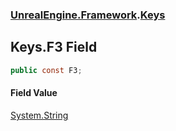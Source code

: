 ### [UnrealEngine.Framework](./UnrealEngine-Framework.md 'UnrealEngine.Framework').[Keys](./UnrealEngine-Framework-Keys.md 'UnrealEngine.Framework.Keys')
## Keys.F3 Field
  
```csharp
public const F3;
```
#### Field Value
[System.String](https://docs.microsoft.com/en-us/dotnet/api/System.String 'System.String')  
